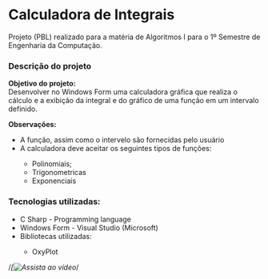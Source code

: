 # Calculadora de Integrais
<p>Projeto (PBL) realizado para a matéria de Algoritmos I para o 1º Semestre de Engenharia da Computação.</p>

<h3>Descrição do projeto</h3>
<p>
  <b>Objetivo do projeto:</b><br>
  Desenvolver no Windows Form uma calculadora gráfica que realiza o cálculo e a exibição da integral e do gráfico de uma função em um intervalo definido.

  <b>Observações:</b>
  <ul>
    <li>A função, assim como o intervelo são fornecidas pelo usuário</li>
    <li>A calculadora deve aceitar os seguintes tipos de funções:</li>
    <ul>
      <li>Polinomiais;</li>
      <li>Trigonometricas</li>
      <li>Exponenciais</li>
    </ul>
  </ul>
</p>

<h3>Tecnologias utilizadas:</h3>
<ul>
  <li>C Sharp - Programming language</li>
  <li>Windows Form - Visual Studio (Microsoft)</li>

  <li>Bibliotecas utilizadas:</li>
  <ul>
    <li>OxyPlot</li>
  </ul>
</ul>

/*[![Assista ao vídeo](https://img.youtube.com)*/
